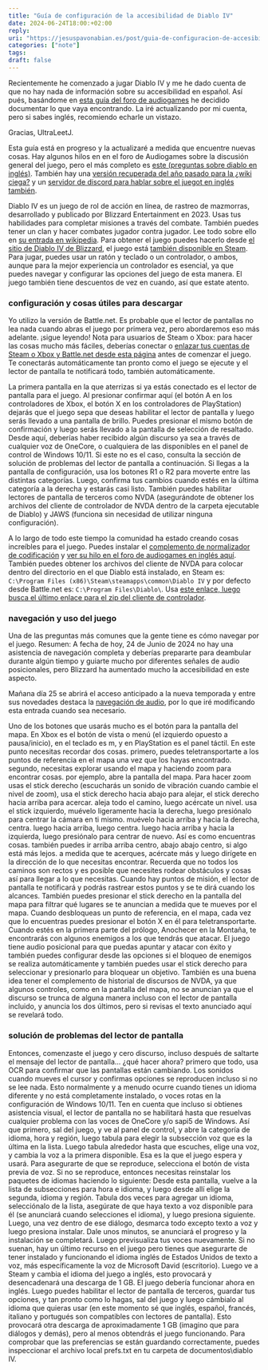 ```yaml
---
title: "Guía de configuración de la accesibilidad de Diablo IV"
date: 2024-06-24T18:00:+02:00
reply:
uri: "https://jesuspavonabian.es/post/guia-de-configuracion-de-accesibilidad-de-diablo-iv"
categories: ["note"]
tags:
draft: false
---
```


Recientemente he comenzado a jugar Diablo IV y me he dado cuenta de que no hay nada de información sobre su accesibilidad en español.
Así pués, basándome en [esta guía del foro de audiogames](https://forum.audiogames.net/topic/53635/diablo-iv-getting-started-totally-blind-players/) he decidido documentar lo que vaya encontrando. La iré actualizando por mi cuenta, pero si sabes inglés, recomiendo echarle un vistazo.

Gracias, UltraLeetJ.

Esta guía está en progreso y la actualizaré a medida que encuentre nuevas cosas. Hay algunos hilos en en el foro de Audiogames sobre la discusión general del juego, pero el más completo es [este (preguntas sobre diablo en inglés)](https://forum.audiogames.net/topic/48574/diablo-questions/). También hay una [versión recuperada del año pasado para la ¿wiki ciega?](https://web.archive.org/web/20230620085008/https://diablo-iv-blind-accessibility-resource.fandom.com/wiki/Diablo_IV_Blind_Accessibility_Resource_Wiki) y un [servidor de discord para hablar sobre el juegot en inglés también](https://discord.gg/mrFkV6SVYw).

Diablo IV es un juego de rol de acción en línea, de rastreo de mazmorras, desarrollado y publicado por Blizzard Entertainment en 2023. Usas tus habilidades para completar misiones a través del combate. También puedes tener un clan y hacer combates jugador contra jugador. Lee todo sobre ello en [su entrada en wikipedia](https://en.wikipedia.org/wiki/Diablo_IV). Para obtener el juego puedes hacerlo desde [el sitio de Diablo IV de Blizzard](https://diablo4.blizzard.com/), el juego está [también disponible en Steam](https://store.steampowered.com/app/2344520/Diablo_IV/). Para jugar, puedes usar un ratón y teclado o un controlador, o ambos, aunque para la mejor experiencia un controlador es esencial, ya que puedes navegar y configurar las opciones del juego de esta manera. El juego también tiene descuentos de vez en cuando, así que estate atento.

### configuración y cosas útiles para descargar

Yo utilizo la versión de Battle.net. Es probable que el lector de pantallas no lea nada cuando abras el juego por primera vez, pero abordaremos eso más adelante. ¡sigue leyendo!
Nota para usuarios de Steam o Xbox: para hacer las cosas mucho más fáciles, deberías conectar o [enlazar tus cuentas de Steam o Xbox y Battle.net desde esta página](https://account.blizzard.com/connections) antes de comenzar el juego. Te conectarás automáticamente tan pronto como el juego se ejecute y el lector de pantalla te notificará todo, también automáticamente.

La primera pantalla en la que aterrizas si ya estás conectado es el lector de pantalla para el juego. Al presionar confirmar aquí (el botón A en los controladores de Xbox, el botón X en los controladores de PlayStation) dejarás que el juego sepa que deseas habilitar el lector de pantalla y luego serás llevado a una pantalla de brillo. Puedes presionar el mismo botón de confirmación y luego serás llevado a la pantalla de selección de resaltado. Desde aquí, deberías haber recibido algún discurso ya sea a través de cualquier voz de OneCore, o cualquiera de las disponibles en el panel de control de Windows 10/11. Si este no es el caso, consulta la sección de solución de problemas del lector de pantalla a continuación.
Si llegas a la pantalla de configuración, usa los botones R1 o R2 para moverte entre las distintas categorías. Luego, confirma tus cambios cuando estés en la última categoría a la derecha y estarás casi listo. También puedes habilitar lectores de pantalla de terceros como NVDA (asegurándote de obtener los archivos del cliente de controlador de NVDA dentro de la carpeta ejecutable de Diablo) y JAWS (funciona sin necesidad de utilizar ninguna configuración).

A lo largo de todo este tiempo la comunidad ha estado creando cosas increíbles para el juego. Puedes instalar el [complemento de normalizador de codificación](https://cloud.tiflo-games.ru/s/XqtenYdado83CWy) y [ver su hilo en el foro de audiogames en inglés aquí](https://forum.audiogames.net/topic/52685/fix-broken-encoding-in-diablo-iv-for-nonenglish-players). También puedes obtener los archivos del cliente de NVDA para colocar dentro del directorio en el que Diablo está instalado, en Steam es: `C:\Program Files (x86)\Steam\steamapps\common\Diablo IV` y por defecto desde Battle.net es: `C:\Program Files\Diablo\`. Usa [este enlace, luego busca el último enlace para el zip del cliente de controlador](https://www.nvaccess.org/files/nvda/releases/stable/).

### navegación y uso del juego

Una de las preguntas más comunes que la gente tiene es cómo navegar por el juego. Resumen: A fecha de hoy, 24 de Junio de 2024 no hay una asistencia de navegación completa y deberías prepararte para deambular durante algún tiempo y guiarte mucho por diferentes señales de audio posicionales, pero Blizzard ha aumentado mucho la accesibilidad en este aspecto.

Mañana día 25 se abrirá el acceso anticipado a la nueva temporada y entre sus novedades destaca la [navegación de audio](https://news.blizzard.com/en-us/diablo4/24111472/the-diablo-iv-season-5-ptr-what-you-need-to-know), por lo que iré modificando esta entrada cuando sea necesario.

Uno de los botones que usarás mucho es el botón para la pantalla del mapa. En Xbox es el botón de vista o menú (el izquierdo opuesto a pausa/inicio), en el teclado es m, y en PlayStation es el panel táctil. En este punto necesitas recordar dos cosas. primero, puedes teletransportarte a los puntos de referencia en el mapa una vez que los hayas encontrado. segundo, necesitas explorar usando el mapa y haciendo zoom para encontrar cosas. por ejemplo, abre la pantalla del mapa. Para hacer zoom usas el stick derecho (escucharás un sonido de vibración cuando cambie el nivel de zoom), usa el stick derecho hacia abajo para alejar, el stick derecho hacia arriba para acercar. aleja todo el camino, luego acércate un nivel. usa el stick izquierdo, muévelo ligeramente hacia la derecha, luego presiónalo para centrar la cámara en ti mismo. muévelo hacia arriba y hacia la derecha, centra. luego hacia arriba, luego centra. luego hacia arriba y hacia la izquierda, luego presiónalo para centrar de nuevo. Así es como encuentras cosas. también puedes ir arriba arriba centro, abajo abajo centro, si algo está más lejos. a medida que te acerques, acércate más y luego dirígete en la dirección de lo que necesitas encontrar. Recuerda que no todos los caminos son rectos y es posible que necesites rodear obstáculos y cosas así para llegar a lo que necesitas. Cuando hay puntos de misión, el lector de pantalla te notificará y podrás rastrear estos puntos y se te dirá cuando los alcances. También puedes presionar el stick derecho en la pantalla del mapa para filtrar qué lugares se te anuncian a medida que te mueves por el mapa. Cuando desbloqueas un punto de referencia, en el mapa, cada vez que lo encuentras puedes presionar el botón X en él para teletransportarte. Cuando estés en la primera parte del prólogo, Anochecer en la Montaña, te encontrarás con algunos enemigos a los que tendrás que atacar. El juego tiene audio posicional para que puedas apuntar y atacar con éxito y también puedes configurar desde las opciones si el bloqueo de enemigos se realiza automáticamente y también puedes usar el stick derecho para seleccionar y presionarlo para bloquear un objetivo. También es una buena idea tener el complemento de historial de discursos de NVDA, ya que algunos controles, como en la pantalla del mapa, no se anuncian ya que el discurso se trunca de alguna manera incluso con el lector de pantalla incluido, y anuncia los dos últimos, pero si revisas el texto anunciado aquí se revelará todo.

### solución de problemas del lector de pantalla

Entonces, comenzaste el juego y cero discurso, incluso después de saltarte el mensaje del lector de pantalla... ¿qué hacer ahora? primero que todo, usa OCR para confirmar que las pantallas están cambiando. Los sonidos cuando mueves el cursor y confirmas opciones se reproducen incluso si no se lee nada.
Esto normalmente y a menudo ocurre cuando tienes un idioma diferente y no está completamente instalado, o voces rotas en la configuración de Windows 10/11. Ten en cuenta que incluso si obtienes asistencia visual, el lector de pantalla no se habilitará hasta que resuelvas cualquier problema con las voces de OneCore y/o sapi5 de Windows.
Así que primero, sal del juego, y ve al panel de control, y abre la categoría de idioma, hora y región, luego tabula para elegir la subsección voz que es la última en la lista. Luego tabula alrededor hasta que escuches, elige una voz, y cambia la voz a la primera disponible. Esa es la que el juego espera y usará. Para asegurarte de que se reproduce, selecciona el botón de vista previa de voz. Si no se reproduce, entonces necesitas reinstalar los paquetes de idiomas haciendo lo siguiente:
Desde esta pantalla, vuelve a la lista de subsecciones para hora e idioma, y luego desde allí elige la segunda, idioma y región. Tabula dos veces para agregar un idioma, selecciónalo de la lista, asegúrate de que haya texto a voz disponible para él (se anunciará cuando selecciones el idioma), y luego presiona siguiente. Luego, una vez dentro de ese diálogo, desmarca todo excepto texto a voz y luego presiona instalar. Dale unos minutos, se anunciará el progreso y la instalación se completará. Luego previsualiza tus voces nuevamente. Si no suenan, hay un último recurso en el juego pero tienes que asegurarte de tener instalado y funcionando el idioma inglés de Estados Unidos de texto a voz, más específicamente la voz de Microsoft David (escritorio).
Luego ve a Steam y cambia el idioma del juego a inglés, esto provocará y desencadenará una descarga de 1 GB. El juego debería funcionar ahora en inglés. Luego puedes habilitar el lector de pantalla de terceros, guardar tus opciones, y tan pronto como lo hagas, sal del juego y luego cámbialo al idioma que quieras usar (en este momento sé que inglés, español, francés, italiano y portugués son compatibles con lectores de pantalla). Esto provocará otra descarga de aproximadamente 1 GB (imagino que para diálogos y demás), pero al menos obtendrás el juego funcionando. Para comprobar que las preferencias se están guardando correctamente, puedes inspeccionar el archivo local prefs.txt en tu carpeta de documentos\diablo IV.
